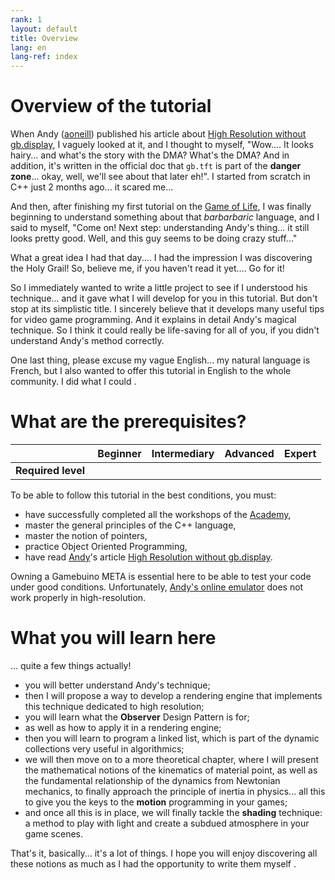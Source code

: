 ```yaml
---
rank: 1
layout: default
title: Overview
lang: en
lang-ref: index
---
```


# Overview of the tutorial

When Andy ([aoneill](https://gamebuino.com/@aoneill)) published his article about [High Resolution without gb.display](https://gamebuino.com/creations/high-resolution-without-gb-display), I vaguely looked at it, and I thought to myself, "Wow.... It looks hairy... and what's the story with the DMA? What's the DMA? And in addition, it's written in the official doc that `gb.tft` is part of the **danger zone**... okay, well, we'll see about that later eh!". I started from scratch in C++ just 2 months ago... it scared me...

And then, after finishing my first tutorial on the [Game of Life](https://m1cr0lab-gamebuino.github.io/gb-game-of-life/), I was finally beginning to understand something about that *barbarbaric* language, and I said to myself, "Come on! Next step: understanding Andy's thing... it still looks pretty good. Well, and this guy seems to be doing crazy stuff..."

What a great idea I had that day.... I had the impression I was discovering the Holy Grail! So, believe me, if you haven't read it yet.... Go for it!

So I immediately wanted to write a little project to see if I understood his technique... and it gave what I will develop for you in this tutorial. But don't stop at its simplistic title. I sincerely believe that it develops many useful tips for video game programming. And it explains in detail Andy's magical technique. So I think it could really be life-saving for all of you, if you didn't understand Andy's method correctly.

One last thing, please excuse my vague English... my natural language is French, but I also wanted to offer this tutorial in English to the whole community. I did what I could <i class="far fa-frown"></i>.


# What are the prerequisites?

|                   | Beginner |            Intermediary            |           Advanced           | Expert |
|------------------:|:--------:|:----------------------------------:|:----------------------------:|:------:|
|**Required level** |          | <i class="fas fa-check faded"></i> | <i class="fas fa-check"></i> |        |

To be able to follow this tutorial in the best conditions, you must:

- have successfully completed all the workshops of the [Academy](https://gamebuino.com/academy),
- master the general principles of the C++ language,
- master the notion of pointers,
- practice Object Oriented Programming,
- have read [Andy](https://gamebuino.com/@aoneill)'s article [High Resolution without gb.display](https://gamebuino.com/creations/high-resolution-without-gb-display).

Owning a Gamebuino META is essential here to be able to test your code under good conditions. Unfortunately, [Andy's online emulator]((http://games.aoneill.com/meta-emulator/)) does not work properly in high-resolution.


# What you will learn here

... quite a few things actually!

- you will better understand Andy's technique;
- then I will propose a way to develop a rendering engine that implements this technique dedicated to high resolution;
- you will learn what the **Observer** Design Pattern is for;
- as well as how to apply it in a rendering engine;
- then you will learn to program a linked list, which is part of the dynamic collections very useful in algorithmics;
- we will then move on to a more theoretical chapter, where I will present the mathematical notions of the kinematics of material point, as well as the fundamental relationship of the dynamics from Newtonian mechanics, to finally approach the principle of inertia in physics... all this to give you the keys to the **motion** programming in your games;
- and once all this is in place, we will finally tackle the **shading** technique: a method to play with light and create a subdued atmosphere in your game scenes.

That's it, basically... it's a lot of things. I hope you will enjoy discovering all these notions as much as I had the opportunity to write them myself <i class="far fa-smile"></i>.
